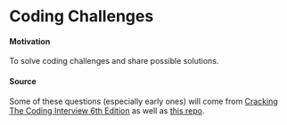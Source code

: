 # Coding Challenges

#### Motivation

To solve coding challenges and share possible solutions.

#### Source

Some of these questions (especially early ones) will come from [Cracking The Coding Interview 6th Edition](https://www.amazon.com/Cracking-Coding-Interview-Programming-Questions/dp/0984782850/) as well as [this repo](https://github.com/careercup/CtCI-6th-Edition).
